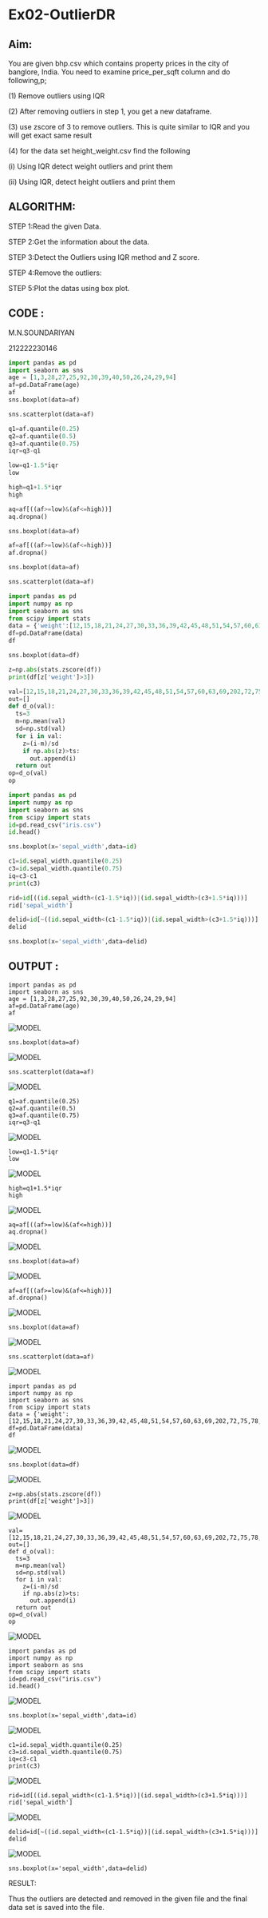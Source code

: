 # Ex02-OutlierDR

## Aim:

You are given bhp.csv which contains property prices in the city of banglore, India. You need to examine price_per_sqft column and do following,p;

(1) Remove outliers using IQR

(2) After removing outliers in step 1, you get a new dataframe.

(3) use zscore of 3 to remove outliers. This is quite similar to IQR and you will get exact same result

(4) for the data set height_weight.csv find the following

(i) Using IQR detect weight outliers and print them

(ii) Using IQR, detect height outliers and print them

## ALGORITHM:

STEP 1:Read the given Data.

STEP 2:Get the information about the data.

STEP 3:Detect the Outliers using IQR method and Z score.

STEP 4:Remove the outliers:

STEP 5:Plot the datas using box plot.

## CODE :

M.N.SOUNDARIYAN

212222230146


```python
import pandas as pd
import seaborn as sns
age = [1,3,28,27,25,92,30,39,40,50,26,24,29,94]
af=pd.DataFrame(age)
af
sns.boxplot(data=af)

sns.scatterplot(data=af)

q1=af.quantile(0.25)
q2=af.quantile(0.5)
q3=af.quantile(0.75)
iqr=q3-q1

low=q1-1.5*iqr
low

high=q1+1.5*iqr
high

aq=af[((af>=low)&(af<=high))]
aq.dropna()

sns.boxplot(data=af)

af=af[((af>=low)&(af<=high))]
af.dropna()

sns.boxplot(data=af)

sns.scatterplot(data=af)

import pandas as pd
import numpy as np
import seaborn as sns
from scipy import stats
data = {'weight':[12,15,18,21,24,27,30,33,36,39,42,45,48,51,54,57,60,63,69,202,72,75,78,81,84,232,87,90,93,96,99,258]}
df=pd.DataFrame(data)
df

sns.boxplot(data=df)

z=np.abs(stats.zscore(df))
print(df[z['weight']>3])

val=[12,15,18,21,24,27,30,33,36,39,42,45,48,51,54,57,60,63,69,202,72,75,78,81,84,232,87,90,93,96,99,258]
out=[]
def d_o(val):
  ts=3
  m=np.mean(val)
  sd=np.std(val)
  for i in val:
    z=(i-m)/sd
    if np.abs(z)>ts:
      out.append(i)
  return out
op=d_o(val)
op

import pandas as pd
import numpy as np
import seaborn as sns
from scipy import stats
id=pd.read_csv("iris.csv")
id.head()

sns.boxplot(x='sepal_width',data=id)

c1=id.sepal_width.quantile(0.25)
c3=id.sepal_width.quantile(0.75)
iq=c3-c1
print(c3)

rid=id[((id.sepal_width<(c1-1.5*iq))|(id.sepal_width>(c3+1.5*iq)))]
rid['sepal_width']

delid=id[~((id.sepal_width<(c1-1.5*iq))|(id.sepal_width>(c3+1.5*iq)))]
delid

sns.boxplot(x='sepal_width',data=delid)
```


## OUTPUT :
```
import pandas as pd
import seaborn as sns
age = [1,3,28,27,25,92,30,39,40,50,26,24,29,94]
af=pd.DataFrame(age)
af
```
![MODEL](https://github.com/soundariyan18/ODD2023---Datascience---Ex-02/blob/main/Screenshot%202023-09-01%20195107.png)
```
sns.boxplot(data=af)
```
![MODEL](https://github.com/soundariyan18/ODD2023---Datascience---Ex-02/blob/main/Screenshot%202023-09-01%20195214.png)
```
sns.scatterplot(data=af)
```
![MODEL](https://github.com/soundariyan18/ODD2023---Datascience---Ex-02/blob/main/Screenshot%202023-09-01%20195328.png)
```
q1=af.quantile(0.25)
q2=af.quantile(0.5)
q3=af.quantile(0.75)
iqr=q3-q1
```
![MODEL](https://github.com/soundariyan18/ODD2023---Datascience---Ex-02/blob/main/Screenshot%202023-09-01%20195355.png)
```
low=q1-1.5*iqr
low
```
![MODEL](https://github.com/soundariyan18/ODD2023---Datascience---Ex-02/blob/main/Screenshot%202023-09-01%20195404.png)
```
high=q1+1.5*iqr
high
```
![MODEL](https://github.com/soundariyan18/ODD2023---Datascience---Ex-02/blob/main/Screenshot%202023-09-01%20195421.png)
```
aq=af[((af>=low)&(af<=high))]
aq.dropna()
```
![MODEL](https://github.com/soundariyan18/ODD2023---Datascience---Ex-02/blob/main/Screenshot%202023-09-01%20195443.png)


```
sns.boxplot(data=af)
```
![MODEL](https://github.com/soundariyan18/ODD2023---Datascience---Ex-02/blob/main/Screenshot%202023-09-01%20195455.png)
```
af=af[((af>=low)&(af<=high))]
af.dropna()
```
![MODEL](https://github.com/soundariyan18/ODD2023---Datascience---Ex-02/blob/main/Screenshot%202023-09-01%20195506.png)
```
sns.boxplot(data=af)
```
![MODEL](https://github.com/soundariyan18/ODD2023---Datascience---Ex-02/blob/main/Screenshot%202023-09-01%20195519.png)
```
sns.scatterplot(data=af)
```
![MODEL](https://github.com/soundariyan18/ODD2023---Datascience---Ex-02/blob/main/Screenshot%202023-09-01%20200214.png)
```
import pandas as pd
import numpy as np
import seaborn as sns
from scipy import stats
data = {'weight':[12,15,18,21,24,27,30,33,36,39,42,45,48,51,54,57,60,63,69,202,72,75,78,81,84,232,87,90,93,96,99,258]}
df=pd.DataFrame(data)
df
```
![MODEL](https://github.com/soundariyan18/ODD2023---Datascience---Ex-02/blob/main/Screenshot%202023-09-01%20200244.png)
```
sns.boxplot(data=df)
```
![MODEL](https://github.com/soundariyan18/ODD2023---Datascience---Ex-02/blob/main/Screenshot%202023-09-01%20221437.png)
```
z=np.abs(stats.zscore(df))
print(df[z['weight']>3])
```
![MODEL](https://github.com/soundariyan18/ODD2023---Datascience---Ex-02/blob/main/Screenshot%202023-09-01%20221523.png)
```
val=[12,15,18,21,24,27,30,33,36,39,42,45,48,51,54,57,60,63,69,202,72,75,78,81,84,232,87,90,93,96,99,258]
out=[]
def d_o(val):
  ts=3
  m=np.mean(val)
  sd=np.std(val)
  for i in val:
    z=(i-m)/sd
    if np.abs(z)>ts:
      out.append(i)
  return out
op=d_o(val)
op
```
![MODEL](https://github.com/soundariyan18/ODD2023---Datascience---Ex-02/blob/main/Screenshot%202023-09-01%20221538.png)
```
import pandas as pd
import numpy as np
import seaborn as sns
from scipy import stats
id=pd.read_csv("iris.csv")
id.head()
```
![MODEL](https://github.com/soundariyan18/ODD2023---Datascience---Ex-02/blob/main/Screenshot%202023-09-01%20221550.png)
```
sns.boxplot(x='sepal_width',data=id)
```
![MODEL](https://github.com/soundariyan18/ODD2023---Datascience---Ex-02/blob/main/Screenshot%202023-09-01%20221605.png)
```
c1=id.sepal_width.quantile(0.25)
c3=id.sepal_width.quantile(0.75)
iq=c3-c1
print(c3)
```
![MODEL](https://github.com/soundariyan18/ODD2023---Datascience---Ex-02/blob/main/Screenshot%202023-09-01%20221938.png)
```
rid=id[((id.sepal_width<(c1-1.5*iq))|(id.sepal_width>(c3+1.5*iq)))]
rid['sepal_width']
```
![MODEL](https://github.com/soundariyan18/ODD2023---Datascience---Ex-02/blob/main/Screenshot%202023-09-01%20221951.png)
```
delid=id[~((id.sepal_width<(c1-1.5*iq))|(id.sepal_width>(c3+1.5*iq)))]
delid
```
![MODEL](https://github.com/soundariyan18/ODD2023---Datascience---Ex-02/blob/main/Screenshot%202023-09-01%20222005.png)
```
sns.boxplot(x='sepal_width',data=delid)
```

RESULT:

Thus the outliers are detected and removed in the given file and the final data set is saved into the file.





